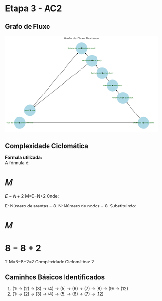 # Etapa 3 - AC2

## Grafo de Fluxo

![grafo](image.png)

## Complexidade Ciclomática
**Fórmula utilizada:**  
A fórmula é:

𝑀
=
𝐸
−
𝑁
+
2
M=E−N+2
Onde:

E: Número de arestas = 8.
N: Número de nodos = 8.
Substituindo:

𝑀
=
8
−
8
+
2
=
2
M=8−8+2=2
Complexidade Ciclomática: 2

## Caminhos Básicos Identificados
1. (1) → (2) → (3) → (4) → (5) → (6) → (7) → (8) → (9) → (12)
2. (1) → (2) → (3) → (4) → (5) → (6) → (7) → (12)